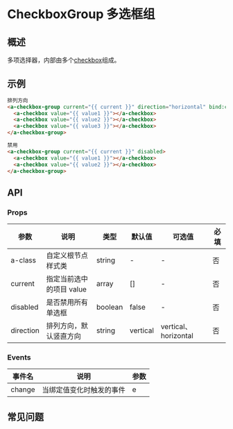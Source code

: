 # CheckboxGroup 多选框组

## 概述

多项选择器，内部由多个[checkbox](./checkbox.md)组成。

## 示例

```html
排列方向
<a-checkbox-group current="{{ current }}" direction="horizontal" bind:change="handleGroupChange">
  <a-checkbox value="{{ value1 }}"></a-checkbox>
  <a-checkbox value="{{ value2 }}"></a-checkbox>
  <a-checkbox value="{{ value3 }}"></a-checkbox>
</a-checkbox-group>

禁用
<a-checkbox-group current="{{ current }}" disabled>
  <a-checkbox value="{{ value1 }}"></a-checkbox>
  <a-checkbox value="{{ value2 }}"></a-checkbox>
</a-checkbox-group>
```

## API

### Props

| 参数      | 说明                     | 类型    | 默认值   | 可选值               | 必填 |
| --------- | ------------------------ | ------- | -------- | -------------------- | ---- |
| a-class   | 自定义根节点样式类       | string  | -        | -                    | 否   |
| current   | 指定当前选中的项目 value | array   | []       | -                    | 否   |
| disabled  | 是否禁用所有单选框       | boolean | false    | -                    | 否   |
| direction | 排列方向，默认竖直方向   | string  | vertical | vertical、horizontal | 否   |

### Events

| 事件名 | 说明                     | 参数 |
| ------ | ------------------------ | ---- |
| change | 当绑定值变化时触发的事件 | e    |

## 常见问题
